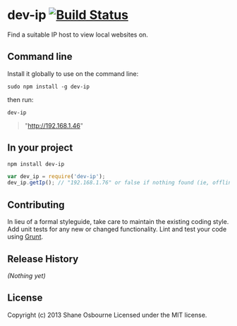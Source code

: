 # dev-ip [![Build Status](https://travis-ci.org/shakyShane/dev-ip.png?branch=master)](https://travis-ci.org/shakyShane/dev-ip)

Find a suitable IP host to view local websites on.

## Command line
Install it globally to use on the command line:

`sudo npm install -g dev-ip`

then run:

`dev-ip`

>  "http://192.168.1.46"

## In your project
`npm install dev-ip`

```javascript
var dev_ip = require('dev-ip');
dev_ip.getIp(); // "192.168.1.76" or false if nothing found (ie, offline user)
```

## Contributing
In lieu of a formal styleguide, take care to maintain the existing coding style. Add unit tests for any new or changed functionality. Lint and test your code using [Grunt](http://gruntjs.com/).

## Release History
_(Nothing yet)_

## License
Copyright (c) 2013 Shane Osbourne
Licensed under the MIT license.
